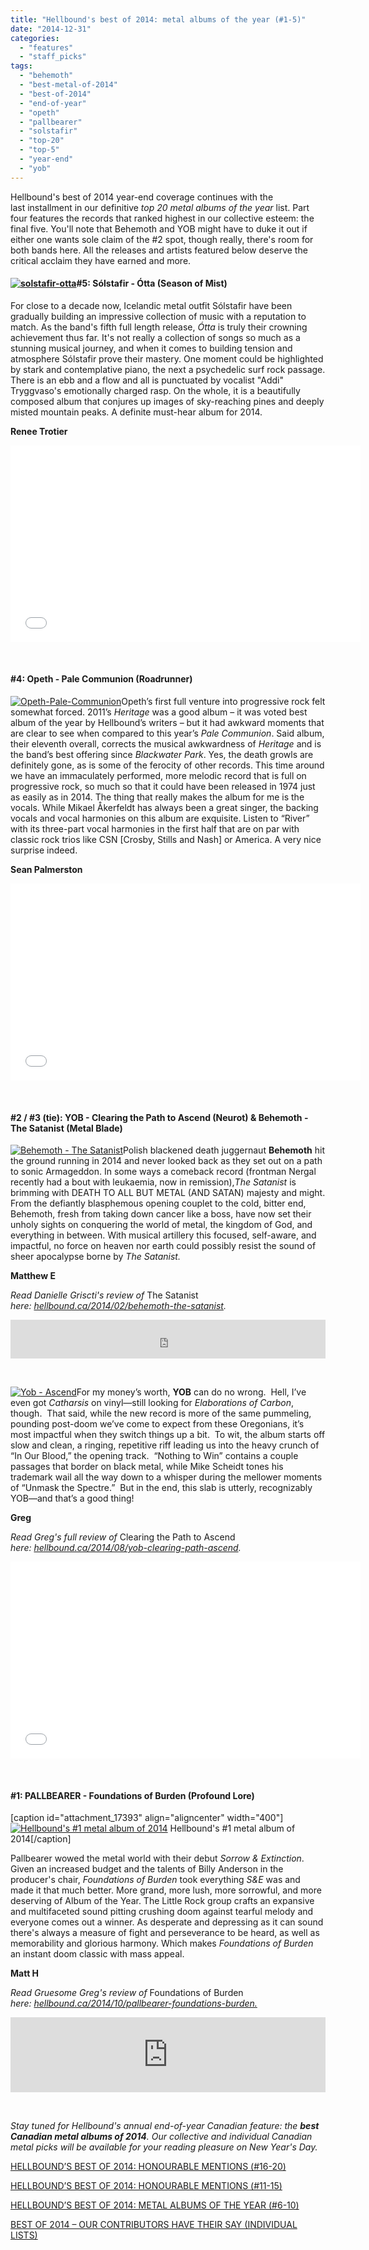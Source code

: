 ```yaml
---
title: "Hellbound's best of 2014: metal albums of the year (#1-5)"
date: "2014-12-31"
categories: 
  - "features"
  - "staff_picks"
tags: 
  - "behemoth"
  - "best-metal-of-2014"
  - "best-of-2014"
  - "end-of-year"
  - "opeth"
  - "pallbearer"
  - "solstafir"
  - "top-20"
  - "top-5"
  - "year-end"
  - "yob"
---
```


Hellbound's best of 2014 year-end coverage continues with the last installment in our definitive _top 20 metal albums of the year_ list. Part four features the records that ranked highest in our collective esteem: the final five. You'll note that Behemoth and YOB might have to duke it out if either one wants sole claim of the #2 spot, though really, there's room for both bands here. All the releases and artists featured below deserve the critical acclaim they have earned and more.

#### [![solstafir-otta](https://hellbound.ca/wp-content/uploads/2014/12/solstafir-otta-300x300.jpg)](https://hellbound.ca/wp-content/uploads/2014/12/solstafir-otta.jpg)#5: Sólstafir - Ótta (Season of Mist)

For close to a decade now, Icelandic metal outfit Sólstafir have been gradually building an impressive collection of music with a reputation to match. As the band's fifth full length release, _Ótta_ is truly their crowning achievement thus far. It's not really a collection of songs so much as a stunning musical journey, and when it comes to building tension and atmosphere Sólstafir prove their mastery. One moment could be highlighted by stark and contemplative piano, the next a psychedelic surf rock passage. There is an ebb and a flow and all is punctuated by vocalist "Addi" Tryggvaso's emotionally charged rasp. On the whole, it is a beautifully composed album that conjures up images of sky-reaching pines and deeply misted mountain peaks. A definite must-hear album for 2014.

**Renee Trotier**

<iframe src="//www.youtube.com/embed/R8n8Uy5KmvU" width="560" height="315" frameborder="0" allowfullscreen="allowfullscreen"></iframe>

 

#### #4: Opeth - Pale Communion (Roadrunner)

[![Opeth-Pale-Communion](https://hellbound.ca/wp-content/uploads/2014/12/Opeth-Pale-Communion-300x300.jpg)](https://hellbound.ca/wp-content/uploads/2014/12/Opeth-Pale-Communion.jpg)Opeth’s first full venture into progressive rock felt somewhat forced. 2011’s _Heritage_ was a good album – it was voted best album of the year by Hellbound’s writers – but it had awkward moments that are clear to see when compared to this year’s _Pale Communion_. Said album, their eleventh overall, corrects the musical awkwardness of _Heritage_ and is the band’s best offering since _Blackwater Park_. Yes, the death growls are definitely gone, as is some of the ferocity of other records. This time around we have an immaculately performed, more melodic record that is full on progressive rock, so much so that it could have been released in 1974 just as easily as in 2014. The thing that really makes the album for me is the vocals. While Mikael Åkerfeldt has always been a great singer, the backing vocals and vocal harmonies on this album are exquisite. Listen to “River” with its three-part vocal harmonies in the first half that are on par with classic rock trios like CSN \[Crosby, Stills and Nash\] or America. A very nice surprise indeed.

**Sean Palmerston**

<iframe src="//www.youtube.com/embed/v-sGhzHzLSE" width="560" height="315" frameborder="0" allowfullscreen="allowfullscreen"></iframe>

 

#### #2 / #3 (tie): YOB - Clearing the Path to Ascend (Neurot) & Behemoth - The Satanist (Metal Blade)

[![Behemoth - The Satanist](https://hellbound.ca/wp-content/uploads/2014/02/Behemoth-The-Satanist-300x300.jpg)](https://hellbound.ca/wp-content/uploads/2014/02/Behemoth-The-Satanist.jpg)Polish blackened death juggernaut **Behemoth** hit the ground running in 2014 and never looked back as they set out on a path to sonic Armageddon. In some ways a comeback record (frontman Nergal recently had a bout with leukaemia, now in remission),_The Satanist_ is brimming with DEATH TO ALL BUT METAL (AND SATAN) majesty and might. From the defiantly blasphemous opening couplet to the cold, bitter end, Behemoth, fresh from taking down cancer like a boss, have now set their unholy sights on conquering the world of metal, the kingdom of God, and everything in between. With musical artillery this focused, self-aware, and impactful, no force on heaven nor earth could possibly resist the sound of sheer apocalypse borne by _The Satanist._

**Matthew E**

_Read Danielle Griscti's review of_ The Satanist _here: [hellbound.ca/2014/02/behemoth-the-satanist](https://hellbound.ca/2014/02/behemoth-the-satanist/)._

<iframe src="https://w.soundcloud.com/player/?url=https%3A//api.soundcloud.com/tracks/123049848&amp;color=999999&amp;show_artwork=false" width="100%" height="62" frameborder="no" scrolling="no"></iframe>

 

[![Yob - Ascend](https://hellbound.ca/wp-content/uploads/2014/08/yob-300x300.jpg)](https://hellbound.ca/wp-content/uploads/2014/08/yob.jpg)For my money’s worth, **YOB** can do no wrong.  Hell, I’ve even got _Catharsis_ on vinyl—still looking for _Elaborations of Carbon_, though.  That said, while the new record is more of the same pummeling, pounding post-doom we’ve come to expect from these Oregonians, it’s most impactful when they switch things up a bit.  To wit, the album starts off slow and clean, a ringing, repetitive riff leading us into the heavy crunch of “In Our Blood,” the opening track.  “Nothing to Win” contains a couple passages that border on black metal, while Mike Scheidt tones his trademark wail all the way down to a whisper during the mellower moments of “Unmask the Spectre.”  But in the end, this slab is utterly, recognizably YOB—and that’s a good thing!

**Greg**

_Read Greg's full review of_ Clearing the Path to Ascend _here: [hellbound.ca/2014/08/yob-clearing-path-ascend](https://hellbound.ca/2014/08/yob-clearing-path-ascend/)._

<iframe src="//www.youtube.com/embed/2HdnaDuRwok" width="560" height="315" frameborder="0" allowfullscreen="allowfullscreen"></iframe>

 

#### #1: PALLBEARER - Foundations of Burden (Profound Lore)

\[caption id="attachment\_17393" align="aligncenter" width="400"\][![Hellbound's #1 metal album of 2014](https://hellbound.ca/wp-content/uploads/2014/10/pallbearer-e1414170768681.jpg)](https://hellbound.ca/wp-content/uploads/2014/10/pallbearer-e1414170768681.jpg) Hellbound's #1 metal album of 2014\[/caption\]

Pallbearer wowed the metal world with their debut _Sorrow & Extinction_. Given an increased budget and the talents of Billy Anderson in the producer's chair, _Foundations of Burden_ took everything _S&E_ was and made it that much better. More grand, more lush, more sorrowful, and more deserving of Album of the Year. The Little Rock group crafts an expansive and multifaceted sound pitting crushing doom against tearful melody and everyone comes out a winner. As desperate and depressing as it can sound there's always a measure of fight and perseverance to be heard, as well as memorability and glorious harmony. Which makes _Foundations of Burden_ an instant doom classic with mass appeal.

**Matt H**

_Read Gruesome Greg's review of_ Foundations of Burden _here: [hellbound.ca/2014/10/pallbearer-foundations-burden.](https://hellbound.ca/2014/10/pallbearer-foundations-burden/.)_

<iframe style="border: 0; width: 100%; height: 120px;" src="http://bandcamp.com/EmbeddedPlayer/album=439786631/size=large/bgcol=ffffff/linkcol=0687f5/tracklist=false/artwork=small/transparent=true/" width="300" height="150" seamless=""><a href="http://profoundlorerecords.bandcamp.com/album/foundations-of-burden">Foundations Of Burden by PALLBEARER</a></iframe>

 

_Stay tuned for Hellbound's annual end-of-year Canadian feature: the **best Canadian metal albums of 2014**. Our collective and individual Canadian metal picks will be available for your reading pleasure on New Year's Day._

[HELLBOUND’S BEST OF 2014: HONOURABLE MENTIONS (#16-20)](https://hellbound.ca/2014/12/hellbounds-best-of-2014-honourable-mentions-16-20/)

[HELLBOUND’S BEST OF 2014: HONOURABLE MENTIONS (#11-15)](https://hellbound.ca/2014/12/hellbounds-best-2014-honourable-mentions-11-15/)

[HELLBOUND’S BEST OF 2014: METAL ALBUMS OF THE YEAR (#6-10)](https://hellbound.ca/2014/12/hellbounds-best-2014-metal-albums-year-6-10/)

[BEST OF 2014 – OUR CONTRIBUTORS HAVE THEIR SAY (INDIVIDUAL LISTS)](https://hellbound.ca/2014/12/best-2014-contributors-say-individual-lists/)
